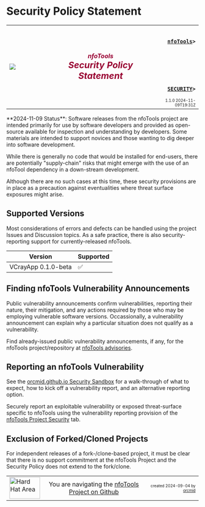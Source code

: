 # Security Policy Statement
<!-- ---1----|----2----|----3----|----4----|----5----|----6----|----7----|--*
     security.md 1.1.0             UTF-8                        dh:2024-11-09
     source: <https://github.com/orcmid/nfoTools/blob/master/SECURITY.md>
     -->
<table border="0" width="100%">
  <tr>
    <td width="25%" align="left" height="6">
       <a href="https://orcmid.github.io/nfoTools/"
          title="nfoTools Security Policy Statement">
          <img src="https://orcmid.github.io/nfoTools/images/nfoWorks-2014-06-02-1702-LogoSmall.png" />
       </a>
    </td>
    <td width="48%" height="6"><p align="center"><font color="#990033">
        <strong>
          <i>nfoTools</i><br />
          <i><big><big>Security Policy Statement</big></big></i>
        </strong></font></p>
    </td>
    <td width="27%" height="6" valign="middle" align="right">
      <b><code>
         <a href="https://orcmid.github.io/nfoTools/" target="_top">nfoTools</a>&gt;
      </code></b>
      <br /><br />
      <br /><br />
      <b><code>
         <a href="https://github.com/orcmid/nfoTools/blob/master/SECURITY.md"
            target="_top">SECURITY</a>&gt;
      </code></b>
      <br />
      <font size="-2">
        1.1.0 2024-11-09T19:31Z<!-- MAINTAIN THIS MANUALLY -->
      </font>
    </td>
  </tr>
</table>
**2024-11-09 Status**: Software releases from the nfoTools project are
intended primarily for use by software developers and provided as open-source
available for inspection and understanding by developers.  Some materials are
intended to support novices and those wanting to dig deeper into software
development.

While there is generally no code that would be installed for end-users, there
are potentially "supply-chain" risks that might emerge with the use of an
nfoTool dependency in a down-stream development.

Although there are no such cases at this time, these security provisions are
in place as a precaution against eventualities where threat surface exposures
might arise.

## Supported Versions

Most considerations of errors and defects can be handled using the project
Issues and Discussion topics.  As a safe practice, there is also
security-reporting support for currently-released nfoTools.

| Version | Supported          |
| ------- | ------------------ |
| VCrayApp 0.1.0-beta | ✅    |

## Finding nfoTools Vulnerability Announcements

Public vulnerability announcements confirm vulnerabilities, reporting their
nature, their mitigation, and any actions required by those who may be
employing vulnerable software versions. Occassionally, a vulnerability
announcement can explain why a particular situation does not qualify as a
vulnerability.

Find already-issued public vulnerability announcements, if any, for the
nfoTools project/repository at
[nfoTools advisories](https://github.com/orcmid/nfoTools/security/advisories).

## Reporting an nfoTools Vulnerability

See the
[orcmid.github.io Security Sandbox](https://orcmid.github.io/SECURITY.html)
for a walk-through of what to expect, how to kick off a vulnerability report,
and an alternative reporting option.

Securely report an exploitable vulnerability or exposed threat-surface
specific to nfoTools using the vulnerability reporting provision
of the
[nfoTools Project Security](https://github.com/orcmid/miser/security) tab.

## Exclusion of Forked/Cloned Projects

For independent releases of a fork-/clone-based project, it must be clear that
there is no support commitment at the nfoTools Project and the Security Policy
does not extend to the fork/clone.

<table border="0" cellspacing="3" width="100%">
  <tr>
    <td width="14%">
    <a href="https://orcmid.github.io/nfoTools/index.htm" target="_top">
       <img border="0"
            src="https://orcmid.github.io/nfoTools/images/hardhat-thumb.gif"
            alt="Hard Hat Area"
            align="left" width="80" height="57">
       </a>
    </td>
    <td width="54%" valign="middle" align="center">
      You are navigating the
      <a href="https://orcmid.github.io/nfoTools/">nfoTools Project on Github
      </a></td>
    <td width="30%"><!-- CUSTOMIZATION REQUIRED -->
      <p align="right"><font size="-2">created 2024-09-04 by
         <a target="_top"
            href="https://orcmid.github.io/orcmid">orcmid
         </a></font></p>
    </td>
  </tr>
</table>
<!--

  1.1.0  2024-11-09T19:31Z hybridForm, appealing to the sandbox
  1.0.13 2024-09-24T16:35Z Consistency update
  1.0.0  2024-09-04T20:39Z Initial creation

               *** end of nfoTools/SECURITY.md ***
         -->
